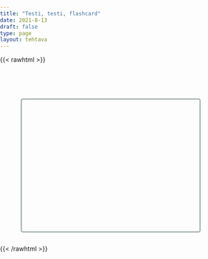 ```yaml
---
title: "Testi, testi, flashcard"
date: 2021-8-13
draft: false
type: page
layout: tehtava
---
```


{{< rawhtml >}}
<html>
 <body>
  <div id="cardArea"></div>
  <div id="lukumaara"></div>
  <div id="buttonArea" class="grid grid-cols-2"></div>
 </body>
</html>

<style>
html, body {
 margin: 0;
 padding: 0;
 -webkit-user-select: none;
 -moz-user-select: none;
 user-select: none;
}

#cardArea{
 width: 80%;
 height: 300px;
 margin:auto;
 margin-top:80px;
 border:3px solid #ABB7B7;
 border-radius:5px;
 position:relative;
 overflow:hidden;
}
.card{
 width: 100%;
 height: 300px;
 position:absolute;
 text-align:center;
 line-height:200px;
 font-size:45px;
 color:#efefef;
 cursor:pointer;
}

#nextButton{
 width:40%;
 text-align:center;
 font-size: 1em;
 padding:10px;
 cursor:pointer;
 color:#efefef;
 margin:auto;
 background-color:#1F2937;
 border: 2px solid #1E824C;
 border-radius:5px;
 font: inherit;
}

#prevButton{
 width:40%;
 text-align:center;
 font-size: 1em;
 padding:10px;
 cursor:pointer;
 color:#efefef;
 margin:auto;
 background-color:#1F2937;
 border: 2px solid #1E824C;
 border-radius:5px;
 font: inherit;
}

#lukumaara{
  padding-top: 1em;
  text-align: center;
  font-size: 1em;
}
</style>

<script> 
$(document).ready(function() {

  var cardState;
  var currentQuestion = 0;
  var qbank = [
    ["CAT", "GATO"],
    ["DOG", "PERRO"],
    ["HORSE", "CABALLO"],
    ["RABBIT", "CONEJO"],
    ["TIGER", "TIGRE"],
    ["KANGAROO", "CANGURO"],
  ];

  beginActivity();

  function beginActivity() {
    cardState = 0;
    $("#cardArea").empty();
    $("#cardArea").append('<div id="card1" class="card">' + qbank[currentQuestion][0] + '</div>');
    $("#card1").css("background-color", "#1F2937");
    $("#card2").css("background-color", "#00ABC3");
    $("#card2").css("top", "300px");
    $("#lukumaara").empty();
    var korttia = document.createElement('div')
    	korttia.innerHTML = currentQuestion + 1 + " / " + qbank.length;
    	document.getElementById('lukumaara').appendChild(korttia);
    $("#cardArea").on("click", function() {
        cardState = 0
        $("#cardArea").empty()
        $("#cardArea").append('<div id="card2" class="card">' + qbank[currentQuestion][1] + '</div>')
        $("#card2").css("background-color", "#00ABC3")

      } //if
    ); //click function

    $("#buttonArea").empty();
    $("#buttonArea").append('<div id="prevButton">Edellinen</div>');
    $("#prevButton").on("click", function() {
      if (currentQuestion > 0) {
        currentQuestion--;
        beginActivity()
      }
    })
    $("#buttonArea").append('<div id="nextButton">Seuraava</div>');
    $("#nextButton").on("click", function() {
      if (currentQuestion < qbank.length - 1) {
        currentQuestion++;
        beginActivity();
      }
    }); //click function
  } //beginactivity
});
</script>

{{< /rawhtml >}}